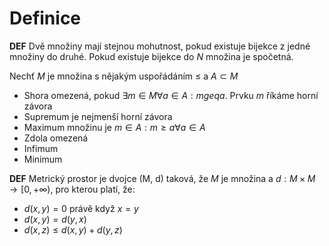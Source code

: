 # Definice

**DEF** Dvě množiny mají stejnou mohutnost, pokud existuje bijekce z jedné množiny do druhé. Pokud existuje bijekce do $N$ množina je spočetná.

Nechť $M$ je množina s nějakým uspořádáním $\leq$ a $A \subset M$

* Shora omezená, pokud $\exists m \in M \forall a \in A: m geq a$. Prvku $m$ říkáme horní závora
* Supremum je nejmenší horní závora
* Maximum množinu je $m \in A: m \geq a \forall a \in A$ 
* Zdola omezená
* Infimum
* Minimum

**DEF** Metrický prostor je dvojce (M, d) taková, že $M$ je množina a $d: M \times M \rightarrow [0, +\infty)$, pro kterou platí, že:

* $d(x,y) = 0$ právě když $x = y$
* $d(x,y) = d(y,x)$ 
* $d(x,z) \leq d(x,y) + d(y,z)$
